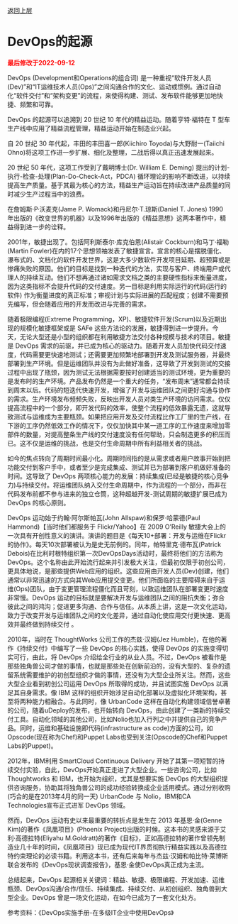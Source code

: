 [返回上层](./README.md)

# DevOps的起源

<strong><font color="red">最后修改于2022-09-12</font></strong>


DevOps (Development和Operations的组合词) 是一种重视“软件开发人员(Dev)”和“IT运维技术人员(Ops)”之间沟通合作的文化、运动或惯例。通过自动化“软件交付”和“架构变更”的流程，来使得构建、测试、发布软件能够更加地快捷、频繁和可靠。

DevOps 的起源可以追溯到 20 世纪 10 年代的精益运动。随着亨特·福特在 T 型车生产线中应用了精益流程管理，精益运动开始在制造业兴起。

自 20 世纪 30  年代起，丰田的丰田喜一郎(Kiichiro Toyoda)与大野耐一(Taiichi Ohno)将这项工作进一步扩展、细化及整理，二战后得以真正迅速发展起来。

20 世纪 50 年代，这项工作受到了戴明博士(Dr. William E. Deming) 提出的计划-执行-检查-处理(Plan-Do-Check-Act，PDCA) 循环理论的影响不断改进，以持续提高生产质量。基于其最为核心的方法，精益生产运动旨在持续改进产品质量的同时减少生产过程当中的浪费。

在詹姆斯·P·沃麦克(Jame P. Womack)和丹尼尔·T.琼斯(Daniel T. Jones) 1990 年出版的《改变世界的机器》以及1996年出版的《精益思想》这两本著作中，精益得到进一步的诠释。

2001年，敏捷出现了。包括阿利斯泰尔·库克伯恩(Alistair Cockburn)和马丁·福勒(Martin Fowler)在内的17个思想领袖发表了敏捷宣言。宣言的核心是摆脱僵化、瀑布式的、文档化的软件开发世界，这是大多少数软件开发项目延期、超预算或是惨痛失败的原因。他们的目标是找到一种迭代的方法，实现与客户、终端用户或代理人的持续互动。他们不想再通过诸如需求文档之类的主要硬性指标来衡量进度，因为这类指标不会提升代码的交付速度。另一目标是利用实际运行的代码(运行的软件) 作为衡量进度的真正标准；审视计划与实际进展的匹配程度；创建不需要预先编写，但会随着应用的开发而改进与完善的需求。

随着极限编程(Extreme Programming，XP)、敏捷软件开发(Scrum)以及近期出现的规模化敏捷框架或是 SAFe 这些方法论的发展，敏捷得到进一步提升。今天，无论大型还是小型的组织都在利用敏捷方法交付各种规模与技术的项目。敏捷是 DevOps 需求的前驱，并已成为核心的驱动力。随着开发人员加快代码交付速度，代码需要更快速地测试；还需要更加频繁地部署到开发及测试服务器，并最终部署到生产环境。但是运维团队并没有为此做好准备，这导致了开发到测试的交接过程中出现了瓶颈，因为测试无法根据需要按时创建适当的测试环境，更为重要的是发布时的生产环境。产品发布仍然是一个重大的任务，“发布周末”通常都会持续到周末以后。代码的短迭代快速开发，增强了开发与运维团队之间更好沟通与协作的需求。生产环境发布频频失败，反映出开发人员对类生产环境的访问需求。仅仅提高流程中的一个部分，即开发代码的效率，使整个流程的低效暴露无遗，这就导致测试与运维成为主要瓶颈。如果把应用开发及交付流程比作工厂里的生产线，在下游的工序仍然低效工作的情况下，仅仅加快其中某一道工序的工作速度来增加零部件的数量，对提高整条生产线的交付速度没有任何帮助，只会制造更多的积压而已。这不仅是运维的挑战，也是交付生命周期中所有利益相关者的挑战。

如今的焦点转向了周期时间最小化。周期时间指的是从需求或者用户故事开始到把功能交付到客户手中，或者至少是完成集成、测试并已为部署到客户机做好准备的时间。这导致了 DevOps 两项核心能力的发展：持续集成(已经是敏捷的核心竞争力)与持续交付。将运维团队纳入交付生命周期中，作为流程的一个部分，而非在代码发布前都不参与进来的独立仓筒，这种超越开发-测试周期的敏捷扩展已成为 DevOps 的核心原则。

DevOps 运动始于约翰·阿尔斯帕瓦(John Allspaw)和保罗·哈蒙德(Paul Hammond)【当时他们都服务于 Flickr/Yahoo】在  2009 O’Reilly 敏捷大会上的一次具有开创性意义的演讲。演讲的题目是《每天10+部署：开发与运维在Flickr的协作》。每天10次部署被认为是史无前例的。同年，帕特里克·德布瓦(Patrick Debois)在比利时根特组织第一次DevOpsDays活动时，最终将他们的方法称为 DevOps。这个名称由此开始流行起来并引发极大关注，但最初仅限于初创公司，更具体地说，是那些提供Web应用的组织。这些应用由开发人员(Dev)创建，他们通常以非常迅速的方式向其Web应用提交变更。他们所面临的主要障碍来自于运维(Ops)团队，由于变更管理流程僵化而且苛刻，以致运维团队在部署变更时速度非常慢。DevOps 运动的目标就是要解决开发与运维团队之间的阻抗失衡；弥合彼此之间的鸿沟；促进更多沟通、合作与信任。从本质上讲，这是一次文化运动，致力于改变开发与运维团队之间的文化差异，通过自动化使应用交付更快速、更高效并最终做到持续交付 。

2010年，当时在 ThoughtWorks 公司工作的杰兹·汉姆(Jez Humble)，在他的著作《持续交付》中编写了一些 DevOps 的核心实践，使得 DevOps 的实施变得切实可行，由此，将 DevOps 介绍给全行业的从业人员。不过，DevOps 被看作是那些独角兽公司才做的事情，也就是那些处在创新前沿的，没有大型的、复杂的遗留系统需要维护的初创型组织才做的事情，还没有为大型企业所关注。然而，这些大型企业看到初创公司运用 DevOps 所取得的成功，并且试图实施 DevOps 以满足其自身需求。像 IBM 这样的组织开始涉足自动化部署以及虚拟化环境架构，甚至将两种能力相融合。与此同时，像 UrbanCode 这样在自动化构建领域信誉卓著的公司，随着uDeploy的发布，也开始转向 DevOps，由此创建了一类新的持续交付工具。自动化领域的其他公司，比如Nolio也加入行列之中并提供自己的竞争产品。同时，运维和基础设施即代码(infrastructure as code)方面的公司，如Opscode(现在称为Chef)和Puppet Labs也受到关注(Opscode的Chef和Puppet Labs的Puppet)。

2012年，IBM利用 SmartCloud Continuous Delivery 开始了其第一项短暂的持续交付实验，自此，DevOps开始真正走进了大型企业。一些咨询公司，比如 Thoughtworks 和 IBM，也开始为组织，尤其是想要实施 DevOps 的大型组织提供咨询服务，协助其将独角兽公司的成功经验转换成企业适用模式。通过分别收购(巧合的是在2013年4月的同一天) UrbanCode 与 Nolio，IBM和CA Technologies宣布正式进军 DevOps 领域。

然而，DevOps 运动有史以来最重要的转折点是发生在 2013 年基恩·金(Genne Kim)的著作《凤凰项目》(Phoenix Project)出版的时候。这本书的灵感来源于艾利·高德拉特(Eliyahu M.Goldratt)的著作《目标》，正如高德拉特的著作曾领先制造业几十年的时间，《凤凰项目》现已成为现代IT界贯彻执行精益实践以及高德拉特约束理论的必读书籍。利用这本书，还有后来每年与杰兹·汉姆和帕比特·莱博斯联合发布的《DevOps现状调查报告》，基恩·金使DevOps真正成为主流。 

总结起来，DevOps 起源相关关键词：精益、敏捷、极限编程、开发加速、运维瓶颈、DevOps沟通/合作/信任、持续集成、持续交付、从初创组织、独角兽到大型企业。DevOps 曾是一场文化运动，在如今已成为了一套文化处方。

参考资料：《DevOps实施手册-在多级IT企业中使用DevOps》